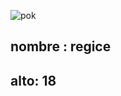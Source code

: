![pok](https://raw.githubusercontent.com/PokeAPI/sprites/master/sprites/pokemon/378.png)
## nombre : regice
## alto: 18
